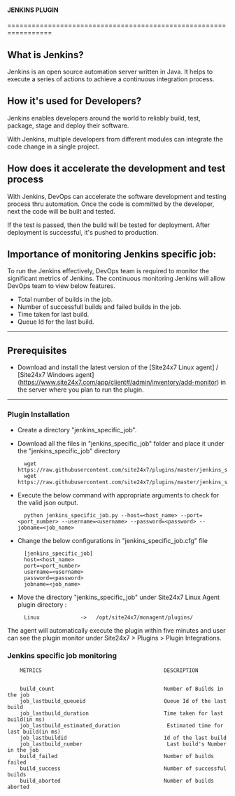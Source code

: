                                          
#### JENKINS PLUGIN
                                                                                               
=================================================================

## What is Jenkins?
	
 Jenkins is an open source automation server written in Java. It helps to execute a series of actions to achieve a continuous integration process. 



## How it's used for Developers?

 Jenkins enables developers around the world to reliably build, test, package, stage and deploy their software.

 With Jenkins, multiple developers from different modules can integrate the code change in a single project. 

## How does it accelerate the development and test process 

 With Jenkins, DevOps can accelerate the software development and testing process thru automation. Once the code is committed by the developer, next the code will be built and tested.

 If the test is passed, then the build will be tested for deployment. After deployment is successful, it's pushed to production.




## Importance of monitoring Jenkins specific job:

To run the Jenkins effectively, DevOps team is required to monitor the significant metrics of Jenkins. The continuous monitoring Jenkins will allow DevOps team to view below features.

- Total number of builds in the job.
- Number of successfull builds and failed builds in the job.
- Time taken for last build.
- Queue Id for the last build.


---

## Prerequisites

- Download and install the latest version of the [Site24x7 Linux agent] / [Site24x7 Windows agent] (https://www.site24x7.com/app/client#/admin/inventory/add-monitor) in the server where you plan to run the plugin. 


---

### Plugin Installation  

- Create a directory "jenkins_specific_job".
      
- Download all the files in "jenkins_specific_job" folder and place it under the "jenkins_specific_job" directory

		wget https://raw.githubusercontent.com/site24x7/plugins/master/jenkins_specific_job/jenkins_specific_job.py
		wget https://raw.githubusercontent.com/site24x7/plugins/master/jenkins_specific_job/jenkins_specific_job.cfg

- Execute the below command with appropriate arguments to check for the valid json output.  

		python jenkins_specific_job.py --host=<host_name> --port=<port_number> --username=<username> --password=<password> --jobname=<job_name>

- Change the below configurations in "jenkins_specific_job.cfg" file

		[jenkins_specific_job]
		host=<host_name> 
		port=<port_number> 
		username=<username>
		password=<password> 
		jobname=<job_name>
		
- Move the directory "jenkins_specific_job" under Site24x7 Linux Agent plugin directory : 

		Linux             ->   /opt/site24x7/monagent/plugins/

The agent will automatically execute the plugin within five minutes and user can see the plugin monitor under Site24x7 > Plugins > Plugin Integrations.


### Jenkins specific job monitoring


		METRICS                                       DESCRIPTION


		build_count                                   Number of Builds in the job
		job_lastbuild_queueid                         Queue Id of the last build 
		job_lastbuild_duration                        Time taken for last build(in ms)
		job_lastbuild_estimated_duration               Estimated time for last build(in ms)
		job_lastbuildid                               Id of the last build
		job_lastbuild_number                           Last build's Number in the job
		build_failed                                  Number of builds failed
		build_success                                 Number of successful builds
		build_aborted                                 Number of builds aborted

